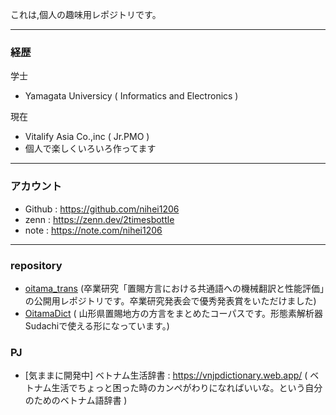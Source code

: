 これは,個人の趣味用レポジトリです。

---

### 経歴
学士
- Yamagata Universicy ( Informatics and Electronics )

現在
- Vitalify Asia Co.,inc ( Jr.PMO )
- 個人で楽しくいろいろ作ってます


--- 

### アカウント
- Github : https://github.com/nihei1206
- zenn : https://zenn.dev/2timesbottle
- note : https://note.com/nihei1206

---

### repository
- [oitama_trans](https://github.com/nihei1206/oitama_trans) (卒業研究「置賜方言における共通語への機械翻訳と性能評価」の公開用レポジトリです。卒業研究発表会で優秀発表賞をいただけました) 
- [OitamaDict](https://github.com/nihei1206/OitamaDict) ( 山形県置賜地方の方言をまとめたコーパスです。形態素解析器Sudachiで使える形になっています。) 

### PJ
- [気ままに開発中] ベトナム生活辞書 : https://vnjpdictionary.web.app/ ( ベトナム生活でちょっと困った時のカンペがわりになればいいな。という自分のためのベトナム語辞書 ) 
